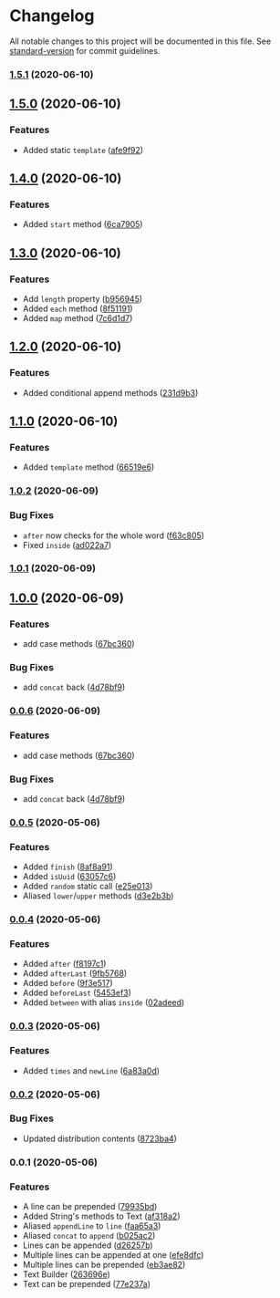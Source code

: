 # Changelog

All notable changes to this project will be documented in this file. See [standard-version](https://github.com/conventional-changelog/standard-version) for commit guidelines.

### [1.5.1](https://github.com/supportjs/text/compare/v1.5.0...v1.5.1) (2020-06-10)

## [1.5.0](https://github.com/supportjs/text/compare/v1.4.0...v1.5.0) (2020-06-10)


### Features

* Added static `template` ([afe9f92](https://github.com/supportjs/text/commit/afe9f92b43488d80230c4e7092e1c883d3062493))

## [1.4.0](https://github.com/supportjs/text/compare/v1.3.0...v1.4.0) (2020-06-10)

### Features

- Added `start` method ([6ca7905](https://github.com/supportjs/text/commit/6ca7905b9d377e73da7df80d3b438255133a97b6))

## [1.3.0](https://github.com/supportjs/text/compare/v1.2.0...v1.3.0) (2020-06-10)

### Features

- Add `length` property ([b956945](https://github.com/supportjs/text/commit/b956945f9fe3f8781833383f55cfb450f053944f))
- Added `each` method ([8f51191](https://github.com/supportjs/text/commit/8f51191310099dafbc62a1566329923fd88258fa))
- Added `map` method ([7c6d1d7](https://github.com/supportjs/text/commit/7c6d1d7a62d07606a0ed5c0faf626e38f383a7c2))

## [1.2.0](https://github.com/supportjs/text/compare/v1.1.0...v1.2.0) (2020-06-10)

### Features

- Added conditional append methods ([231d9b3](https://github.com/supportjs/text/commit/231d9b34e0b737eda2f5ba51a566f355e0e8f081))

## [1.1.0](https://github.com/supportjs/text/compare/v1.0.2...v1.1.0) (2020-06-10)

### Features

- Added `template` method ([66519e6](https://github.com/supportjs/text/commit/66519e6b00f2519e0d2b9972318f02b44edbc955))

### [1.0.2](https://github.com/supportjs/text/compare/v1.0.1...v1.0.2) (2020-06-09)

### Bug Fixes

- `after` now checks for the whole word ([f63c805](https://github.com/supportjs/text/commit/f63c805f946de4e7b10fe60a818c1c735a66683e))
- Fixed `inside` ([ad022a7](https://github.com/supportjs/text/commit/ad022a749dab8744fca3f9da481420e333597908))

### [1.0.1](https://github.com/supportjs/text/compare/v1.0.0...v1.0.1) (2020-06-09)

## [1.0.0](https://github.com/supportjs/text/compare/v0.0.5...v1.0.0) (2020-06-09)

### Features

- add case methods ([67bc360](https://github.com/supportjs/text/commit/67bc36097f1f20fc9e54cb9d0856bfd00fce831d))

### Bug Fixes

- add `concat` back ([4d78bf9](https://github.com/supportjs/text/commit/4d78bf917fbce3cccbd79c7e803a8102bba11966))

### [0.0.6](https://github.com/supportjs/text/compare/v0.0.5...v0.0.6) (2020-06-09)

### Features

- add case methods ([67bc360](https://github.com/supportjs/text/commit/67bc36097f1f20fc9e54cb9d0856bfd00fce831d))

### Bug Fixes

- add `concat` back ([4d78bf9](https://github.com/supportjs/text/commit/4d78bf917fbce3cccbd79c7e803a8102bba11966))

### [0.0.5](https://github.com/hawezo/text/compare/v0.0.4...v0.0.5) (2020-05-06)

### Features

- Added `finish` ([8af8a91](https://github.com/hawezo/text/commit/8af8a91c2fd1c626be31d242a132ea6c8ae5c1ab))
- Added `isUuid` ([63057c6](https://github.com/hawezo/text/commit/63057c61e49757837003329a1a5fcfc93a6a6183))
- Added `random` static call ([e25e013](https://github.com/hawezo/text/commit/e25e0136f67b992acb43ba6fba722241546db759))
- Aliased `lower`/`upper` methods ([d3e2b3b](https://github.com/hawezo/text/commit/d3e2b3b3cb947eec3e4c2357a09852e8bba771b6))

### [0.0.4](https://github.com/hawezo/text/compare/v0.0.3...v0.0.4) (2020-05-06)

### Features

- Added `after` ([f8197c1](https://github.com/hawezo/text/commit/f8197c1e668bdb1bdb4fe441dd28f619c416aab5))
- Added `afterLast` ([9fb5768](https://github.com/hawezo/text/commit/9fb57685871d90626aa346f03f2807ddcd33ce5a))
- Added `before` ([9f3e517](https://github.com/hawezo/text/commit/9f3e5171288b187fe3dcfddf717e884f9ed6d532))
- Added `beforeLast` ([5453ef3](https://github.com/hawezo/text/commit/5453ef3f693e029ed6709bba092fa1b13cb30d5d))
- Added `between` with alias `inside` ([02adeed](https://github.com/hawezo/text/commit/02adeedffda45e11caec3cc994c5d38b271d03d5))

### [0.0.3](https://github.com/hawezo/text/compare/v0.0.2...v0.0.3) (2020-05-06)

### Features

- Added `times` and `newLine` ([6a83a0d](https://github.com/hawezo/text/commit/6a83a0dd8ef76a1edf10dbfe3140597f33a8ffc5))

### [0.0.2](https://github.com/hawezo/text/compare/v0.0.1...v0.0.2) (2020-05-06)

### Bug Fixes

- Updated distribution contents ([8723ba4](https://github.com/hawezo/text/commit/8723ba481187b8b1cd432ce29d51269d1277fad5))

### 0.0.1 (2020-05-06)

### Features

- A line can be prepended ([79935bd](https://github.com/hawezo/text/commit/79935bd31771c52627f5c31b543d016265858ced))
- Added String's methods to Text ([af318a2](https://github.com/hawezo/text/commit/af318a29dad983b2e80fc7dd929ec65e2214d704))
- Aliased `appendLine` to `line` ([faa65a3](https://github.com/hawezo/text/commit/faa65a3815d27822e69248c6420d10aeabd3e86f))
- Aliased `concat` to `append` ([b025ac2](https://github.com/hawezo/text/commit/b025ac24c868fd09363ab394f102360c02baeb72))
- Lines can be appended ([d26257b](https://github.com/hawezo/text/commit/d26257b458fb8db196e7f90a1f6327a47b6c9562))
- Multiple lines can be appended at one ([efe8dfc](https://github.com/hawezo/text/commit/efe8dfc391d57f09800664bcc6b04917c5b09f48))
- Multiple lines can be prepended ([eb3ae82](https://github.com/hawezo/text/commit/eb3ae82fc98193ff32fdeb65f581bcc4d62519ae))
- Text Builder ([263696e](https://github.com/hawezo/text/commit/263696ec2e6a9d1b01df37adfd8bc788c10fcad5))
- Text can be prepended ([77e237a](https://github.com/hawezo/text/commit/77e237a5d44d1cd896d40517a011351f0d0c5bee))
